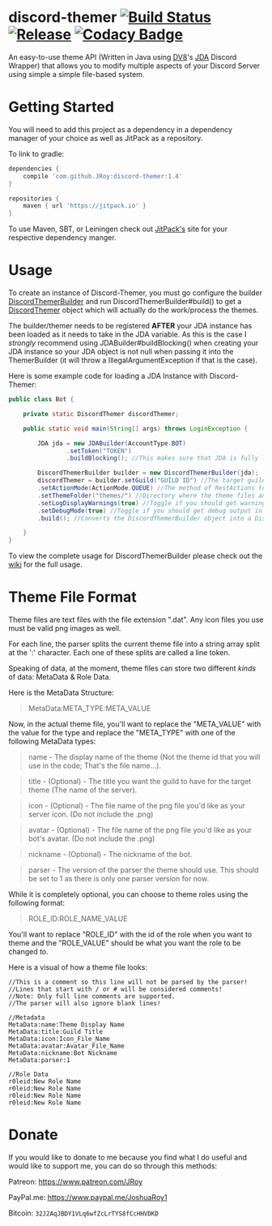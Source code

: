 # discord-themer [![Build Status](https://travis-ci.org/JRoy/discord-themer.svg?branch=master)](https://travis-ci.org/JRoy/discord-themer) [![Release](https://jitpack.io/v/JRoy/discord-themer.svg)](https://jitpack.io/#JRoy/discord-themer) [![Codacy Badge](https://api.codacy.com/project/badge/Grade/8ac7f1e788a3486f815f77a536a15d98)](https://www.codacy.com/app/WheezyGold7931/discord-themer?utm_source=github.com&amp;utm_medium=referral&amp;utm_content=JRoy/discord-themer&amp;utm_campaign=Badge_Grade)
An easy-to-use theme API (Written in Java using [DV8](https://github.com/DV8FromTheWorld)'s [JDA](https://github.com/DV8FromTheWorld/JDA) Discord Wrapper) that allows you to modify multiple aspects of your Discord Server using simple a simple file-based system.

# Getting Started
You will need to add this project as a dependency in a dependency manager of your choice as well as JitPack as a repository.

To link to gradle:
```groovy
dependencies {
    compile 'com.github.JRoy:discord-themer:1.4'
}

repositories {
    maven { url 'https://jitpack.io' }
}
```
To use Maven, SBT, or Leiningen check out [JitPack's](https://jitpack.io/#JRoy/discord-themer) site for your respective dependency manger.

# Usage
To create an instance of Discord-Themer, you must go configure the builder [DiscordThemerBuilder](https://github.com/JRoy/discord-themer/blob/master/src/main/java/io/github/wheezygold7931/discordthemer/DiscordThemerBuilder.java) and run DiscordThemerBuilder#build() to get a [DiscordThemer](https://github.com/JRoy/discord-themer/blob/master/src/main/java/io/github/wheezygold7931/discordthemer/DiscordThemer.java) object which will actually do the work/process the themes.

The builder/themer needs to be registered **AFTER** your JDA instance has been loaded as it needs to take in the JDA variable. As this is the case I *strongly* recommend using JDABuilder#buildBlocking() when creating your JDA instance so your JDA object is not null when passing it into the ThemerBuilder (it will throw a IllegalArgumentException if that is the case).

Here is some example code for loading a JDA Instance with Discord-Themer:
```java
public class Bot {

    private static DiscordThemer discordThemer;

    public static void main(String[] args) throws LoginException {

        JDA jda = new JDABuilder(AccountType.BOT)
                .setToken("TOKEN")
                .buildBlocking(); //This makes sure that JDA is fully loaded before we pass it over to discord-themer

        DiscordThemerBuilder builder = new DiscordThemerBuilder(jda);
        discordThemer = builder.setGuild("GUILD ID") //The target guild you want to theme
        .setActionMode(ActionMode.QUEUE) //The method of RestActions to be used (QUEUE and BLOCKING are options)
        .setThemeFolder("themes/") //Directory where the theme files and icons will be stored
        .setLogDisplayWarnings(true) //Toggle if you should get warnings in your console
        .setDebugMode(true) //Toggle if you should get debug output in your console
        .build(); //Converts the DiscordThemerBuilder object into a DiscordThemer object

    }
}
```
To view the complete usage for DiscordThemerBuilder please check out the [wiki](https://github.com/JRoy/discord-themer/wiki) for the full usage.

# Theme File Format
Theme files are text files with the file extension ".dat". Any icon files you use must be valid png images as well.

For each line, the parser splits the current theme file into a string array split at the ':' character. Each one of these splits are called a line token.

Speaking of data, at the moment, theme files can store two different *kinds* of data: MetaData & Role Data.

Here is the MetaData Structure:

> MetaData:META_TYPE:META_VALUE

Now, in the actual theme file, you'll want to replace the "META_VALUE" with the value for the type and replace the "META_TYPE" with one of the following MetaData types:

> name - The display name of the theme (Not the theme id that you will use in the code; That's the file name...).

> title - (Optional) - The title you want the guild to have for the target theme (The name of the server).

> icon - (Optional) - The file name of the png file you'd like as your server icon. (Do not include the .png)

> avatar - (Optional) - The file name of the png file you'd like as your bot's avatar. (Do not include the .png)

> nickname - (Optional) - The nickname of the bot.

> parser - The version of the parser the theme should use. This should be set to 1 as there is only one parser version for now.

While it is completely optional, you can choose to theme roles using the following format:

> ROLE_ID:ROLE_NAME_VALUE

You'll want to replace "ROLE_ID" with the id of the role when you want to theme and the "ROLE_VALUE" should be what you want the role to be changed to.

Here is a visual of how a theme file looks:
```
//This is a comment so this line will not be parsed by the parser!
//Lines that start with / or # will be considered comments!
//Note: Only full line comments are supported.
//The parser will also ignore blank lines!

//Metadata
MetaData:name:Theme Display Name
MetaData:title:Guild Title
MetaData:icon:Icon_File_Name
MetaData:avatar:Avatar_File_Name
MetaData:nickname:Bot Nickname
MetaData:parser:1

//Role Data
r0leid:New Role Name
r0leid:New Role Name
r0leid:New Role Name
r0leid:New Role Name
```

# Donate
If you would like to donate to me because you find what I do useful and would like to support me, you can do so through this methods:

Patreon: https://www.patreon.com/JRoy

PayPal.me: https://www.paypal.me/JoshuaRoy1

Bitcoin: `32J2AqJBDY1VLq6wfZcLrTYS8fCcHHVDKD`
